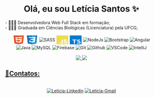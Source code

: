 <h1 align="center"> Olá, eu sou Letícia Santos ✨ </h1>
- 👩🏾‍💻 Desenvolvedora Web Full Stack em formação; <br>
- 👩🏾‍🔬 Graduada em Ciências Biológicas (Licenciatura) pela UFCG;

<div align="center"><br>
  <img align="center" alt="HTML" height="30" width="40" src="https://raw.githubusercontent.com/devicons/devicon/master/icons/html5/html5-original.svg">
  <img align="center" alt="CSS" height="30" width="40" src="https://raw.githubusercontent.com/devicons/devicon/master/icons/css3/css3-original.svg">
  <img align="center" alt="SASS" height="30" width="30" src="https://cdn-icons-png.flaticon.com/512/5968/5968358.png"/>
  <img align="center" alt="JS" height="30" width="40" src="https://raw.githubusercontent.com/devicons/devicon/master/icons/javascript/javascript-plain.svg">
  <img align="center" alt="TS" height="30" width="40" src="https://raw.githubusercontent.com/devicons/devicon/master/icons/typescript/typescript-plain.svg">
  <img align="center" alt="NodeJs" height="30" width="40" src="https://cdn.jsdelivr.net/gh/devicons/devicon/icons/nodejs/nodejs-original.svg"/>
  <img align="center" alt="Bootstrap" height="40" width="40" src="https://cdn.jsdelivr.net/gh/devicons/devicon/icons/bootstrap/bootstrap-original.svg"/>
  <img align="center" alt="Angular" height="30" width="40" src="https://cdn.jsdelivr.net/gh/devicons/devicon/icons/angularjs/angularjs-plain.svg"/>
  <img align="center" alt="Java" height="30" width="40" src="https://cdn.jsdelivr.net/gh/devicons/devicon/icons/java/java-original.svg"/>
  <img align="center" alt="MySQL" height="30" width="40" src="https://cdn.jsdelivr.net/gh/devicons/devicon/icons/mysql/mysql-original.svg"/>
  <img align="center" alt="Firebase" height="30" width="40" src="https://cdn.jsdelivr.net/gh/devicons/devicon/icons/firebase/firebase-plain.svg"/>
  <img align="center" alt="Git" height="30" width="40" src="https://cdn.jsdelivr.net/gh/devicons/devicon/icons/git/git-plain.svg"/>
  <img align="center" alt="Github" height="40" width="40" src="https://cdn-icons-png.flaticon.com/512/5968/5968866.png"/>
  <img align="center" alt="VSCode" height="30" width="40" src="https://cdn.jsdelivr.net/gh/devicons/devicon/icons/vscode/vscode-original.svg">
  <img align="center" alt="IntelliJ" height="30" width="40" src="https://upload.wikimedia.org/wikipedia/commons/9/9c/IntelliJ_IDEA_Icon.svg">
</div><br>

<div align="center">
  <a href="https://github.com/leticiaa-s">
  <img height="180em" src="https://github-readme-stats.vercel.app/api?username=leticiaa-s&show_icons=true&theme=aura&include_all_commits=true&count_private=true"/>
  <img height="180em" src="https://github-readme-stats.vercel.app/api/top-langs/?username=leticiaa-s&layout=compact&langs_count=7&theme=aura"/>
</div>

## 📧Contatos:
<div align="center"><br>
<a href="https://www.linkedin.com/in/leticia-santos-querino/" target="_blank"><img align="center" alt="Leticia-Linkedin" src="https://img.shields.io/badge/LinkedIn-0077B5?style=for-the-badge&logo=linkedin&logoColor=white"></a>
<a href="mailto:leticiasqr97@gmail.com" target="_blank"><img align="center" alt="Leticia-Gmail" src="https://img.shields.io/badge/Gmail-D14836?style=for-the-badge&logo=gmail&logoColor=white"></a>
</div>
